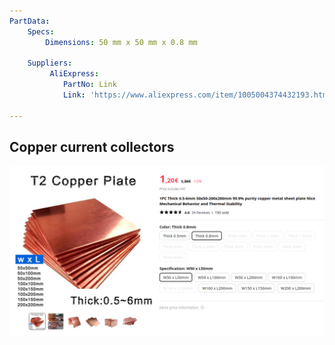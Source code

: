 ```yaml
---
PartData:
    Specs:
        Dimensions: 50 mm x 50 mm x 0.8 mm

    Suppliers:
         AliExpress:
            PartNo: Link
            Link: 'https://www.aliexpress.com/item/1005004374432193.html'

---
```


## Copper current collectors

![](images/current_collector_aliexpress.png)


